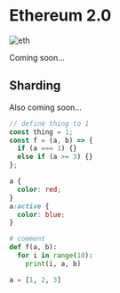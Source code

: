 # Ethereum 2.0

![eth](/images/eth.jpeg)

Coming soon...

## Sharding

Also coming soon...

```js
// define thing to 1
const thing = 1;
const f = (a, b) => {
  if (a === 1) {}
  else if (a >= 3) {}
};
```

```css
a {
  color: red;
}
a:active {
  color: blue;
}
```

```python
# comment
def f(a, b):
  for i in range(10):
    print(i, a, b)

a = [1, 2, 3]
```
